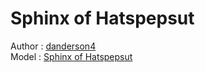 # Sphinx of Hatspepsut

Author : [danderson4](https://sketchfab.com/danderson4)<br>
Model :  [Sphinx of Hatspepsut](https://sketchfab.com/3d-models/sphinx-of-hatshepsut-bf46a8a24521494ea6dadb9b91d10cf3)

